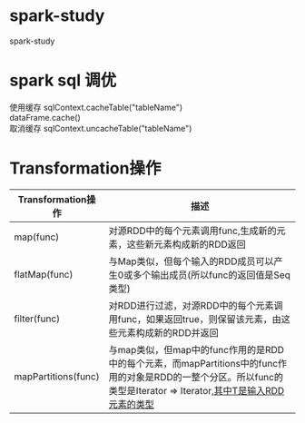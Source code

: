 # spark-study
spark-study



# spark sql 调优
使用缓存
sqlContext.cacheTable("tableName")  
dataFrame.cache()  
取消缓存
sqlContext.uncacheTable("tableName")  


# Transformation操作

| Transformation操作 | 描述 |
| -------------------| ------ | 
| map(func) | 对源RDD中的每个元素调用func,生成新的元素，这些新元素构成新的RDD返回 | 
| flatMap(func)| 与Map类似，但每个输入的RDD成员可以产生0或多个输出成员(所以func的返回值是Seq类型) |
| filter(func)| 对RDD进行过滤，对源RDD中的每个元素调用func，如果返回true，则保留该元素，由这些元素构成新的RDD并返回 |
| mapPartitions(func)| 与map类似，但map中的func作用的是RDD中的每个元素，而mapPartitions中的func作用的对象是RDD的一整个分区。所以func的类型是Iterator<T> => Iterator<U>,其中T是输入RDD元素的类型|